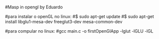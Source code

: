 #Masp in opengl by Eduardo

#para instalar o openGL no linux:
#$ sudo apt-get update
#$ sudo apt-get install libglu1-mesa-dev freeglut3-dev mesa-common-dev

#para compular no linux:
#gcc main.c -o firstOpenGlApp -lglut -lGLU -lGL
